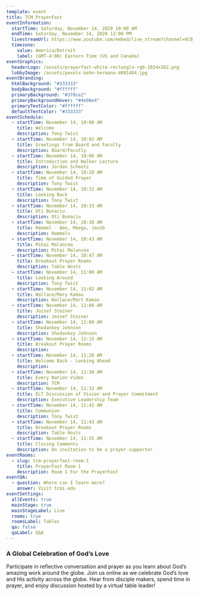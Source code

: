 ```yaml
---
template: event
title: TCM PrayerFast
eventInformation:
  startTime: Saturday, November 14, 2020 10:00 AM
  endTime: Saturday, November 14, 2020 12:00 PM
  livestreamUrl: https://www.youtube.com/embed/live_stream?channel=UC0_fTUzhujI26YCAy-ybBDA&autoplay=1&cc_load_policy=1&controls=0&iv_load_policy=3&modestbranding=1
  timezone:
    value: America/Detroit
    label: (GMT-4:00) Eastern Time (US and Canada)
eventGraphics:
  headerLogo: /assets/prayerfast-white-rectangle-rgb-1024x362.png
  lobbyImage: /assets/pexels-kehn-hermano-4001404.jpg
eventBranding:
  htmlBackground: "#333333"
  bodyBackground: "#ffffff"
  primaryBackground: "#378ce2"
  primaryBackgroundHover: "#4e98e4"
  primaryTextColor: "#ffffff"
  defaultTextColor: "#333333"
eventSchedule:
  - startTime: November 14, 10:00 AM
    title: Welcome
    description: Tony Twist
  - startTime: November 14, 10:02 AM
    title: Greetings from Board and Faculty
    description: Board/Facutly
  - startTime: November 14, 10:06 AM
    title: Introduction and Walker Lecture
    description: Jordan Scheetz
  - startTime: November 14, 10:20 AM
    title: Time of Guided Prayer
    description: Tony Twist
  - startTime: November 14, 10:32 AM
    title: Looking Back
    description: Tony Twist
  - startTime: November 14, 10:33 AM
    title: Oti Bunaciu
    description: Oti Bunaciu
  - startTime: November 14, 10:38 AM
    title: Remmel - Amo, Meego, Jacob
    description: Remmels
  - startTime: November 14, 10:43 AM
    title: Mihai Malancea
    description: Mihai Malancea
  - startTime: November 14, 10:47 AM
    title: Breakout Prayer Rooms
    description: Table Hosts
  - startTime: November 14, 11:00 AM
    title: Looking Around
    description: Tony Twist
  - startTime: November 14, 11:02 AM
    title: Wallace/Mary Kamau
    description: Wallace/Mart Kamau
  - startTime: November 14, 11:06 AM
    title: Jozsef Steiner
    description: Jozsef Steiner
  - startTime: November 14, 11:09 AM
    title: Shodankey Johnson
    description: Shodankey Johnson
  - startTime: November 14, 11:15 AM
    title: Breakout Prayer Rooms
    description:
  - startTime: November 14, 11:28 AM
    title: Welcome Back - Looking Ahead
    description:
  - startTime: November 14, 11:30 AM
    title: Every Nation Video
    description: TCM
  - startTime: November 14, 11:32 AM
    title: ELT Discussion of Vision and Prayer Commitment
    description: Executive Leadership Team
  - startTime: November 14, 11:42 AM
    title: Communion
    description: Tony Twist
  - startTime: November 14, 11:43 AM
    title: Breakout Prayer Rooms
    description: Table Hosts
  - startTime: November 14, 11:55 AM
    title: Closing Comments
    description: An invitation to be a prayer supporter
eventRooms:
  - slug: tcm-prayerfast-room-1
    title: PrayerFast Room 1
    description: Room 1 For the PrayerFast
eventQA:
  - question: Where can I learn more?
    answer: Visit tcmi.edu
eventSettings:
  allEvents: true
  mainStage: true
  mainStageLabel: Live
  rooms: true
  roomsLabel: Tables
  qa: false
  qaLabel: Q&A
---
```

### A Global Celebration of God’s Love

Participate in reflective conversation and prayer as you learn about God’s amazing work around the globe. Join us online as we celebrate God’s love and His activity across the globe. Hear from disciple makers, spend time in prayer, and enjoy discussion hosted by a virtual table leader!
